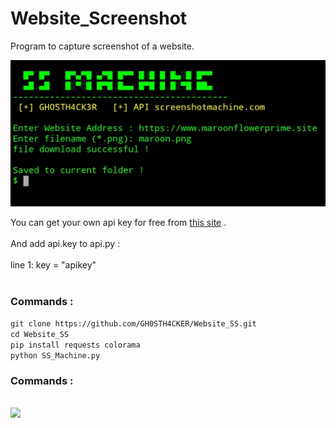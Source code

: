 # Website_Screenshot
Program to capture screenshot of a website. 

<img src='https://raw.githubusercontent.com/GH0STH4CKER/Website_SS/main/Screenshot_20210401-124239_Termux.jpg'>

You can get your own api key for free from <a href='https://www.screenshotmachine.com/register.php?button=home'>this site</a> .
<br><br>
And add api.key to api.py :<br><br>
line 1: key = "apikey"
<br><br>
<h3>Commands :</h3>

```git clone https://github.com/GH0STH4CKER/Website_SS.git```<br>
```cd Website_SS```<br>
```pip install requests colorama```<br>
```python SS_Machine.py```<br>

<h3>Commands :</h3>
<br>
<img src='https://github.com/GH0STH4CKER/Website_SS/blob/main/SSmachine_video.gif' width=750>
